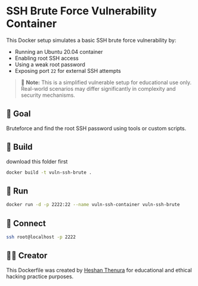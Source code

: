 # SSH Brute Force Vulnerability Container

This Docker setup simulates a basic SSH brute force vulnerability by:

- Running an Ubuntu 20.04 container
- Enabling root SSH access
- Using a weak root password
- Exposing port `22` for external SSH attempts

> 🧠 **Note:** This is a simplified vulnerable setup for educational use only. Real-world scenarios may differ significantly in complexity and security mechanisms.

## 🎯 Goal

Bruteforce and find the root SSH password using tools or custom scripts.

## 🐳 Build

download this folder first

```bash
docker build -t vuln-ssh-brute .
```

## 🚀 Run

```bash
docker run -d -p 2222:22 --name vuln-ssh-container vuln-ssh-brute
```

## 🔐 Connect

```bash
ssh root@localhost -p 2222
```

## 👨‍💻 Creator

This Dockerfile was created by [Heshan Thenura](https://github.com/heshanthenura) for educational and ethical hacking practice purposes.
